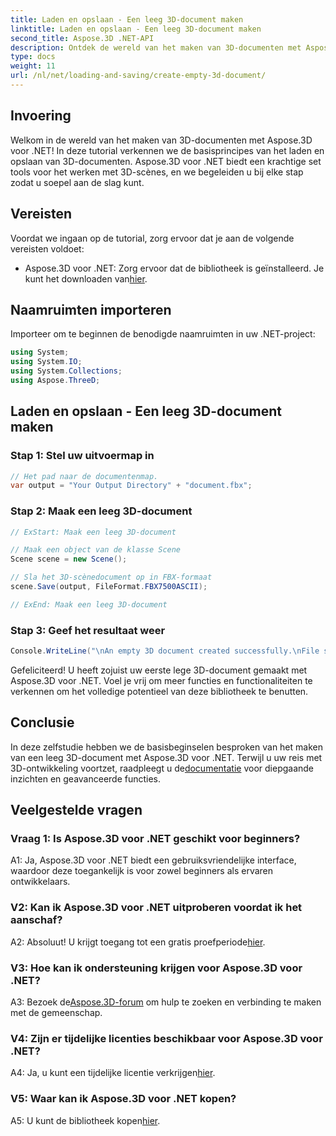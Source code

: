 ```yaml
---
title: Laden en opslaan - Een leeg 3D-document maken
linktitle: Laden en opslaan - Een leeg 3D-document maken
second_title: Aspose.3D .NET-API
description: Ontdek de wereld van het maken van 3D-documenten met Aspose.3D voor .NET. Creëer, bewerk en bewaar moeiteloos verbluffende 3D-scènes.
type: docs
weight: 11
url: /nl/net/loading-and-saving/create-empty-3d-document/
---
```

## Invoering

Welkom in de wereld van het maken van 3D-documenten met Aspose.3D voor .NET! In deze tutorial verkennen we de basisprincipes van het laden en opslaan van 3D-documenten. Aspose.3D voor .NET biedt een krachtige set tools voor het werken met 3D-scènes, en we begeleiden u bij elke stap zodat u soepel aan de slag kunt.

## Vereisten

Voordat we ingaan op de tutorial, zorg ervoor dat je aan de volgende vereisten voldoet:

-  Aspose.3D voor .NET: Zorg ervoor dat de bibliotheek is geïnstalleerd. Je kunt het downloaden van[hier](https://releases.aspose.com/3d/net/).

## Naamruimten importeren

Importeer om te beginnen de benodigde naamruimten in uw .NET-project:

```csharp
using System;
using System.IO;
using System.Collections;
using Aspose.ThreeD;
```

## Laden en opslaan - Een leeg 3D-document maken

### Stap 1: Stel uw uitvoermap in

```csharp
// Het pad naar de documentenmap.
var output = "Your Output Directory" + "document.fbx";
```

### Stap 2: Maak een leeg 3D-document

```csharp
// ExStart: Maak een leeg 3D-document

// Maak een object van de klasse Scene
Scene scene = new Scene();

// Sla het 3D-scènedocument op in FBX-formaat
scene.Save(output, FileFormat.FBX7500ASCII);

// ExEnd: Maak een leeg 3D-document
```

### Stap 3: Geef het resultaat weer

```csharp
Console.WriteLine("\nAn empty 3D document created successfully.\nFile saved at " + output);
```

Gefeliciteerd! U heeft zojuist uw eerste lege 3D-document gemaakt met Aspose.3D voor .NET. Voel je vrij om meer functies en functionaliteiten te verkennen om het volledige potentieel van deze bibliotheek te benutten.

## Conclusie

 In deze zelfstudie hebben we de basisbeginselen besproken van het maken van een leeg 3D-document met Aspose.3D voor .NET. Terwijl u uw reis met 3D-ontwikkeling voortzet, raadpleegt u de[documentatie](https://reference.aspose.com/3d/net/) voor diepgaande inzichten en geavanceerde functies.

## Veelgestelde vragen

### Vraag 1: Is Aspose.3D voor .NET geschikt voor beginners?

A1: Ja, Aspose.3D voor .NET biedt een gebruiksvriendelijke interface, waardoor deze toegankelijk is voor zowel beginners als ervaren ontwikkelaars.

### V2: Kan ik Aspose.3D voor .NET uitproberen voordat ik het aanschaf?

 A2: Absoluut! U krijgt toegang tot een gratis proefperiode[hier](https://releases.aspose.com/).

### V3: Hoe kan ik ondersteuning krijgen voor Aspose.3D voor .NET?

 A3: Bezoek de[Aspose.3D-forum](https://forum.aspose.com/c/3d/18) om hulp te zoeken en verbinding te maken met de gemeenschap.

### V4: Zijn er tijdelijke licenties beschikbaar voor Aspose.3D voor .NET?

 A4: Ja, u kunt een tijdelijke licentie verkrijgen[hier](https://purchase.aspose.com/temporary-license/).

### V5: Waar kan ik Aspose.3D voor .NET kopen?

 A5: U kunt de bibliotheek kopen[hier](https://purchase.aspose.com/buy).